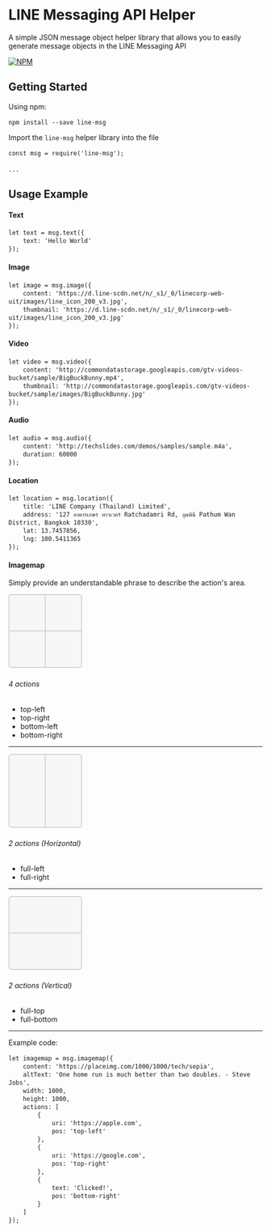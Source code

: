 # LINE Messaging API Helper
A simple JSON message object helper library that allows you to easily generate message objects in the LINE Messaging API

[![NPM](https://nodei.co/npm/line-msg.png?downloads=true&stars=true)](https://nodei.co/npm/line-msg/)

## Getting Started
Using npm:
```
npm install --save line-msg
```
Import the `line-msg` helper library into the file
```
const msg = require('line-msg');

...
```

## Usage Example
#### Text
```
let text = msg.text({
    text: 'Hello World'
});
```
#### Image
```
let image = msg.image({
    content: 'https://d.line-scdn.net/n/_s1/_0/linecorp-web-uit/images/line_icon_200_v3.jpg',
    thumbnail: 'https://d.line-scdn.net/n/_s1/_0/linecorp-web-uit/images/line_icon_200_v3.jpg'
});
```
#### Video
```
let video = msg.video({
    content: 'http://commondatastorage.googleapis.com/gtv-videos-bucket/sample/BigBuckBunny.mp4',
    thumbnail: 'http://commondatastorage.googleapis.com/gtv-videos-bucket/sample/images/BigBuckBunny.jpg'
});
```
#### Audio
```
let audio = msg.audio({
    content: 'http://techslides.com/demos/samples/sample.m4a',
    duration: 60000
});
```
#### Location
```
let location = msg.location({
    title: 'LINE Company (Thailand) Limited',
    address: '127 อาคารเกษร ทาวเวอร์ Ratchadamri Rd, ลุมพินี Pathum Wan District, Bangkok 10330',
    lat: 13.7457856,
    lng: 100.5411365
});
```
#### Imagemap
Simply provide an understandable phrase to describe the action's area.

<img src="https://github.com/kanmanus/line-msg/blob/master/assets/template4.png">

###### 4 actions
* top-left
* top-right
* bottom-left
* bottom-right
----
<img src="https://github.com/kanmanus/line-msg/blob/master/assets/template2x.png">

###### 2 actions (Horizontal)
* full-left
* full-right
----
<img src="https://github.com/kanmanus/line-msg/blob/master/assets/template2y.png">

###### 2 actions (Vertical)
* full-top
* full-bottom
----
Example code:
```
let imagemap = msg.imagemap({
    content: 'https://placeimg.com/1000/1000/tech/sepia',
    altText: 'One home run is much better than two doubles. - Steve Jobs',
    width: 1000,
    height: 1000,
    actions: [
        {
            uri: 'https://apple.com',
            pos: 'top-left'
        },
        {
            uri: 'https://google.com',
            pos: 'top-right'
        },
        {
            text: 'Clicked!',
            pos: 'bottom-right'
        }
    ]
});
```
